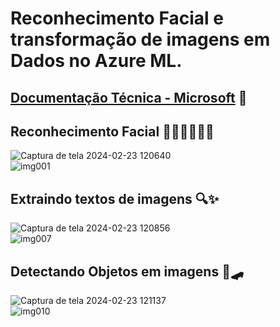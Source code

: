 # Reconhecimento Facial e transformação de imagens em Dados no Azure ML. 

## [Documentação Técnica - Microsoft](http://aka.ms/ai900-face) 👾

## Reconhecimento Facial 👨🏻‍🦲🕵🏻‍♀️
![Captura de tela 2024-02-23 120640](https://github.com/lyndark/MicrosoftAzureAI/assets/70786634/62110d42-a747-453c-89f5-eacb9ac06fdb)<br>
![img001](https://github.com/lyndark/MicrosoftAzureAI/assets/70786634/52e6e44e-5172-4bf9-add8-f38f6e9cc8e6) <br>

## Extraindo textos de imagens 🔍✨
![Captura de tela 2024-02-23 120856](https://github.com/lyndark/MicrosoftAzureAI/assets/70786634/67f12154-710a-459e-9f19-90de352be201)<br>
![img007](https://github.com/lyndark/MicrosoftAzureAI/assets/70786634/dbc96986-7cbb-4089-8dee-068be93bd54f)<br>

## Detectando Objetos em imagens 📸🛹
![Captura de tela 2024-02-23 121137](https://github.com/lyndark/MicrosoftAzureAI/assets/70786634/527ae585-bf6b-4fa1-91ba-a88e35375fa2)<br>
![img010](https://github.com/lyndark/MicrosoftAzureAI/assets/70786634/2b471abd-ed49-4128-8a39-f24d2a813ca7)
